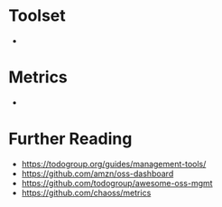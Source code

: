 # Toolset

 - <Insert notes here >


# Metrics

- <Insert notes here >


# Further Reading

- https://todogroup.org/guides/management-tools/
- https://github.com/amzn/oss-dashboard
- https://github.com/todogroup/awesome-oss-mgmt
- https://github.com/chaoss/metrics

